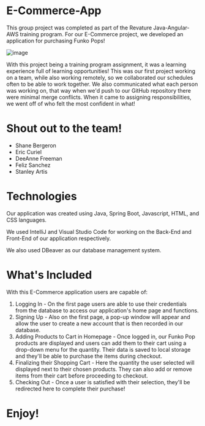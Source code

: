 # E-Commerce-App
This group project was completed as part of the Revature Java-Angular-AWS training program. For our E-Commerce project, we developed an application for purchasing Funko Pops!

![image](https://user-images.githubusercontent.com/107434843/184016689-760a1000-d4a0-4b46-8249-ae18fdb7cad5.png)

With this project being a training program assignment, it was a learning experience full of learning opportunities! This was our first project working on a team, while also working remotely, so we collaborated our schedules often to be able to work together. We also communicated what each person was working on, that way when we'd push to our GitHub repository there were minimal merge conflicts. When it came to assigning responsibilities, we went off of who felt the most confident in what!

# Shout out to the team!
- Shane Bergeron
- Eric Curiel
- DeeAnne Freeman
- Feliz Sanchez
- Stanley Artis 

# Technologies
Our application was created using Java, Spring Boot, Javascript, HTML, and CSS languages. 

We used IntelliJ and Visual Studio Code for working on the Back-End and Front-End of our application respectively. 

We also used DBeaver as our database management system.

# What's Included
With this E-Commerce application users are capable of:
1) Logging In - On the first page users are able to use their credentials from the database to access our application's home page and functions.
2) Signing Up - Also on the first page, a pop-up window will appear and allow the user to create a new account that is then recorded in our database.
3) Adding Products to Cart in Homepage - Once logged in, our Funko Pop products are displayed and users can add them to their cart using a drop-down menu for the quantity. Their data is saved to local storage and they'll be able to purchase the items during checkout.
4) Finalizing their Shopping Cart - Here the quantity the user selected will displayed next to their chosen products. They can also add or remove items from their cart before proceeding to checkout.  
5) Checking Out - Once a user is satisfied with their selection, they'll be redirected here to complete their purchase!

# Enjoy!
